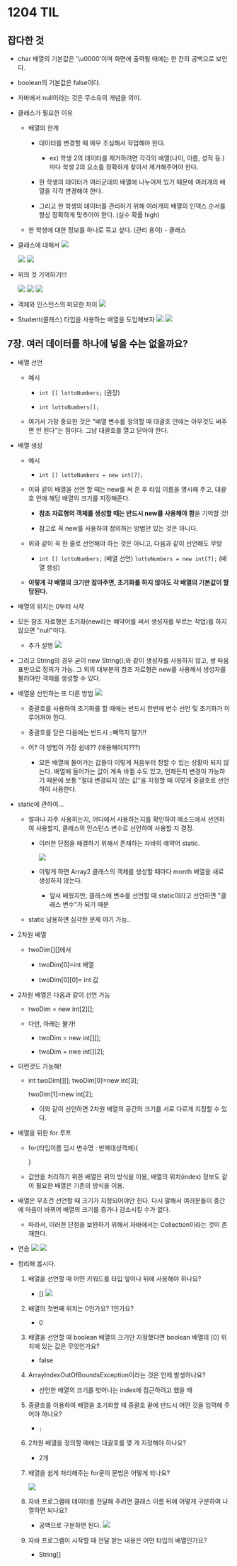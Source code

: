 # 1204 TIL

## 잡다한 것

- char 배열의 기본값은 '\u0000'이며 화면에 출력될 때에는 한 칸의 공백으로 보인다.

- boolean의 기본값은 false이다.

- 자바에서 null이라는 것은 무소유의 개념을 의미.

- 클래스가 필요한 이유
  
  - 배열의 한계
    
    - 데이터를 변경할 때 매우 조심해서 작업해야 한다. 
      
      - ex) 학생 2의 데이터를 제거하려면 각각의 배열(나이, 이름, 성적 등.)마다 학생 2의 요소를 정확하게 찾아서 제거해주어야 한다.
    
    - 한 학생의 데이터가 여러군데의 배열에 나누어져 있기 때문에 여러개의 배열을 각각 변경해야 한다.
    
    - 그리고 한 학생의 데이터를 관리하기 위해 여러개의 배열의 인덱스 순서를 항상 정확하게 맞추어야 한다. (실수 확률 high)
  
  - 한 학생에 대한 정보를 하나로 묶고 싶다. (관리 용이) - 클래스

- 클래스에 대해서
  ![](1204_assets/2023-12-04-16-24-52-image.png)
  
  ![](1204_assets/2023-12-04-16-36-33-image.png)
  ![](1204_assets/2023-12-04-16-35-11-image.png)

- 위의 것 기억하기!!!
  
  ![](1204_assets/2023-12-04-16-35-40-image.png)
  ![](1204_assets/2023-12-04-16-38-43-image.png)
  ![](1204_assets/2023-12-04-16-41-44-image.png)

- 객체와 인스턴스의 미묘한 차이
  ![](1204_assets/2023-12-04-16-50-34-image.png)

- Student(클래스) 타입을 사용하는 배열을 도입해보자
  ![](1204_assets/2023-12-04-17-18-04-image.png)
  ![](1204_assets/2023-12-04-17-19-10-image.png)

## 7장. 여러 데이터를 하나에 넣을 수는 없을까요?

- 배열 선언
  
  - 예시
    
    - `int [] lottoNumbers;` (권장)
    
    - `int lottoNumbers[];`
  
  - 여기서 가장 중요한 것은 "배열 변수를 정의할 때 대괄호 안에는 아무것도 써주면 안 된다"는 점이다. 그냥 대괄호를 열고 닫아야 한다.

- 배열 생성
  
  - 예시
    
    - `int [] lottoNumbers = new int[7];`
  
  - 이와 같이 배열을 선언 할 때는 new를 써 준 후 타입 이름을 명시해 주고, 대괄호 안에 해당 배열의 크기를 지정해준다.
    
    - **참조 자료형의 객체를 생성할 때는 반드시 new를 사용해야 함**을 기억할 것!
    
    - 참고로 꼭 new를 사용하여 정의하는 방법만 있는 것은 아니다.
  
  - 위와 같이 꼭 한 줄로 선언해야 하는 것은 아니고, 다음과 같이 선언해도 무방
    
    - `int [] lottoNumbers;` (배열 선언)
      `lottoNumbers = new int[7];` (배열 생성)
  
  - **이렇게 각 배열의 크기만 잡아주면, 초기화를 하지 않아도 각 배열의 기본값이 할당된다.**

- 배열의 위치는 0부터 시작

- 모든 참조 자료형은 초기화(new라는 예약어를 써서 생성자를 부르는 작업)를 하지 않으면 "null"이다.
  
  - 추가 설명
    ![](1204_assets/2023-12-04-13-31-32-image.png)

- 그리고 String의 경우 굳이 new String();와 같이 생성자를 사용하지 않고, 쌍 따옴표만으로 정의가 가능. 그 외의 대부분의 참조 자료형은 new를 사용해서 생성자를 불러야만 객체를 생성할 수 있다.

- 배열을 선언하는 또 다른 방법
  ![](1204_assets/2023-12-04-13-39-05-image.png)
  
  - 중괄호를 사용하여 초기화를 할 때에는 반드시 한번에 변수 선언 및 초기화가 이루어져야 한다.
  
  - 중괄호를 닫은 다음에는 반드시 `;`빼먹지 말기!!
  
  - 어? 이 방법이 가장 쉽네?? (애용해야지???)
    
    - 모든 배열에 들어가는 값들이 이렇게 처음부터 정할 수 있는 상황이 되지 않는다. 배열에 들어가는 값이 계속 바뀔 수도 있고, 언제든지 변경이 가능하기 때문에 보통 "절대 변경되지 않는 값"을 지정할 때 이렇게 중괄호로 선언하여 사용한다.

- static에 관하여...
  
  - 얼마나 자주 사용하는지, 어디에서 사용하는지를 확인하여 메소드에서 선언하여 사용할지, 클래스의 인스턴스 변수로 선언하여 사용할 지 결정.
    
    - 이러한 단점을 해결하기 위해서 존재하는 자바의 예약어 static.
      
      ![](1204_assets/2023-12-04-14-08-42-image.png)
    
    - 이렇게 하면 Array2 클래스의 객체를 생성할 때마다 month 배열을 새로 생성하지 않는다.
      
      - 앞서 배웠지만, 클래스에 변수를 선언할 때 static이라고 선언하면 "클래스 변수"가 되기 때문
  
  - static 남용하면 심각한 문제 야기 가능..

- 2차원 배열
  
  - twoDim[][]에서
    
    - twoDim[0]=int 배열
    
    - twoDim[0][0]= int 값

- 2차원 배열은 다음과 같이 선언 가능
  
  - twoDim = new int[2][];
  
  - 다만, 아래는 불가!
    
    - twoDim = new int[][];
    
    - twoDim = nwe int[][2];

- 이런것도 가능해!
  
  - int twoDim[][];
    twoDim[0]=new int[3];
    
    twoDim[1]=new int[2];
    
    - 이와 같이 선언하면 2차원 배열의 공간의 크기를 서로 다르게 지정할 수 있다.

- 배열을 위한 for 루프
  
  - for(타입이름 임시 변수명 : 반복대상객체){
    
    }
  
  - 값만을 처리하기 위한 배열은 위의 방식을 이용, 배열의 위치(index) 정보도 같이 필요한 배열은 기존의 방식을 이용.

- 배열은 무조건 선언할 때 크기가 지정되어야만 한다. 다시 말해서 여러분들이 중간에 마음이 바뀌어 배열의 크기를 증가나 감소시킬 수가 없다.
  
  - 따라서, 이러한 단점을 보완하기 위해서 자바에서는  Collection이라는 것이 존재한다.

- 연습
  ![](1204_assets/2023-12-04-14-42-36-image.png)
  ![](1204_assets/2023-12-04-14-42-51-image.png)

- 정리해 봅시다.
  
  1. 배열을 선언할 때 어떤 키워드를 타입 앞이나 뒤에 사용해야 하나요?
     
     - []
       ![](1204_assets/2023-12-04-14-46-57-image.png)
  
  2. 배열의 첫번째 위치는 0인가요? 1인가요?
     
     - 0
  
  3. 배열을 선언할 때 boolean 배열의 크기만 지정했다면 boolean 배열의 [0] 위치에 있는 값은 무엇인가요?
     
     - false
  
  4. ArrayIndexOutOfBoundsException이라는 것은 언제 발생하나요?
     
     - 선언한 배열의 크기를 벗어나는 index에 접근하려고 했을 때
  
  5. 중괄호를 이용하여 배열을 초기화할 때 중괄호 끝에 반드시 어떤 것을 입력해 주어야 하나요?
     
     - `;`
  
  6. 2차원 배열을 정의할 때에는 대괄호를 몇 개 지정해야 하나요?
     
     - 2개
  
  7. 배열을 쉽게 처리해주는 for문의 문법은 어떻게 되나요?
     
     ![](1204_assets/2023-12-04-14-47-56-image.png)
  
  8. 자바 프로그램에 데이터를 전달해 주려면 클래스 이름 뒤에 어떻게 구분하여 나열하면 되나요?
     
     - 공백으로 구분하면 된다.
       ![](1204_assets/2023-12-04-14-48-24-image.png)
  
  9. 자바 프로그램이 시작할 때 전달 받는 내용은 어떤 타입의 배열인가요?
     
     - String[]
